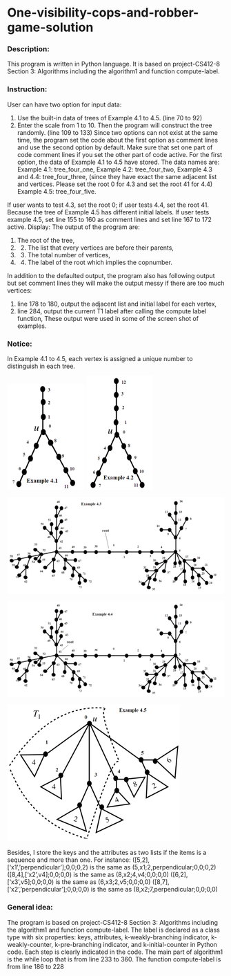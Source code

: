 # One-visibility-cops-and-robber-game-solution

### Description:
This program is written in Python language. It is based on project-CS412-8 Section 3:
Algorithms including the algorithm1 and function compute-label. 

### Instruction:
User can have two option for input data:
1. Use the built-in data of trees of Example 4.1 to 4.5. (line 70 to 92)
2. Enter the scale from 1 to 10. Then the program will construct the tree randomly. (line 109 to 133)
Since two options can not exist at the same time, the program set the code about the first
option as comment lines and use the second option by default. Make sure that set one part
of code comment lines if you set the other part of code active. For the first option, the data of Example 4.1 to 4.5 have stored. The data names are:
Example 4.1: tree_four_one, 
Example 4.2: tree_four_two, 
Example 4.3 and 4.4: tree_four_three, (since they have exact the same adjacent list and vertices. Please set the root 0 for 4.3 and set the root 41 for 4.4)
Example 4.5: tree_four_five. 

If user wants to test 4.3, set the root 0; if user tests 4.4, set the root 41. Because the tree of Example 4.5 has different initial labels. If user tests example 4.5, set
line 155 to 160 as comment lines and set line 167 to 172 active. Display:
The output of the program are:
1. The root of the tree, 
2. 2. The list that every vertices are before their parents, 
3. 3. The total number of vertices, 
4. 4. The label of the root which implies the copnumber. 

In addition to the defaulted output, the program also has following output but set
comment lines they will make the output messy if there are too much vertices:
1. line 178 to 180, output the adjacent list and initial label for each vertex, 
2. line 284, output the current T1 label after calling the compute label function, 
These output were used in some of the screen shot of examples.

### Notice:
In Example 4.1 to 4.5, each vertex is assigned a unique number to distinguish in each tree.

![alt text](https://github.com/JeffreyC1998/One-visibility-cops-and-robber-game-solution/blob/main/%E5%9B%BE%E7%89%87%207.png)
![alt text](https://github.com/JeffreyC1998/One-visibility-cops-and-robber-game-solution/blob/main/%E5%9B%BE%E7%89%87%208.png)

![alt text](https://github.com/JeffreyC1998/One-visibility-cops-and-robber-game-solution/blob/main/%E5%9B%BE%E7%89%87%209.png)

![alt text](https://github.com/JeffreyC1998/One-visibility-cops-and-robber-game-solution/blob/main/%E5%9B%BE%E7%89%87%2010.png)

![alt text](https://github.com/JeffreyC1998/One-visibility-cops-and-robber-game-solution/blob/main/%E5%9B%BE%E7%89%87%2011.png)

Besides, I store the keys and the attributes as two lists if the items is a sequence and more
than one. 
For instance:
([5,2],[‘x1’,’perpendicular’];0,0;0,2) is the same as (5,x1;2,perpendicular;0,0;0,2)
([8,4],[‘x2’,v4];0,0;0,0) is the same as (8,x2;4,v4;0,0;0,0)
([6,2],[‘x3’,v5];0,0;0,0) is the same as (6,x3;2,v5;0,0;0,0)
([8,7],[‘x2’,’perpendicular’];0,0;0,0) is the same as (8,x2;7,perpendicular;0,0;0,0)

### General idea:
The program is based on project-CS412-8 Section 3: Algorithms including the algorithm1
and function compute-label. The label is declared as a class type with six properties: keys, attributes, k-weakly-branching indicator, k-weakly-counter, k-pre-branching indicator, and
k-initial-counter in Python code. Each step is clearly indicated in the code. The main part of algorithm1 is the while loop
that is from line 233 to 360. The function compute-label is from line 186 to 228
